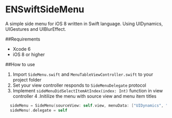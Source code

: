 ENSwiftSideMenu
===============

A simple side menu for iOS 8 written in Swift language. Using UIDynamics, UIGestures and UIBlurEffect.


##Requirements
* Xcode 6
* iOS 8 or higher

##How to use
1. Import `SideMenu.swift` and `MenuTableViewController.swift` to your project folder
2. Set your view controller responds to `SideMenuDelegate` protocol
3. Implement `sideMenuDidSelectItemAtIndex(index: Int)` function in view controller
4 .Initilize the menu with source view and menu item titles<br>
```swift
  sideMenu = SideMenu(sourceView: self.view, menuData: ["UIDynamics", "UIGestures", "UIBlurEffect"])
  sideMenu!.delegate = self
```

